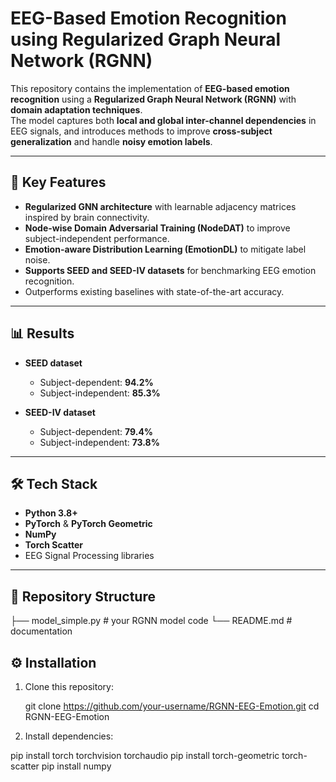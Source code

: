 # EEG-Based Emotion Recognition using Regularized Graph Neural Network (RGNN)

This repository contains the implementation of **EEG-based emotion recognition** using a **Regularized Graph Neural Network (RGNN)** with **domain adaptation techniques**.  
The model captures both **local and global inter-channel dependencies** in EEG signals, and introduces methods to improve **cross-subject generalization** and handle **noisy emotion labels**.

---

## 🚀 Key Features
- **Regularized GNN architecture** with learnable adjacency matrices inspired by brain connectivity.
- **Node-wise Domain Adversarial Training (NodeDAT)** to improve subject-independent performance.
- **Emotion-aware Distribution Learning (EmotionDL)** to mitigate label noise.
- **Supports SEED and SEED-IV datasets** for benchmarking EEG emotion recognition.
- Outperforms existing baselines with state-of-the-art accuracy.

---

## 📊 Results
- **SEED dataset**  
  - Subject-dependent: **94.2%**  
  - Subject-independent: **85.3%**  

- **SEED-IV dataset**  
  - Subject-dependent: **79.4%**  
  - Subject-independent: **73.8%**  

---

## 🛠️ Tech Stack
- **Python 3.8+**
- **PyTorch** & **PyTorch Geometric**
- **NumPy**
- **Torch Scatter**
- EEG Signal Processing libraries

---

## 📂 Repository Structure
  ├── model_simple.py   # your RGNN model code
  └── README.md         # documentation

## ⚙️ Installation

1. Clone this repository:
   
   git clone https://github.com/your-username/RGNN-EEG-Emotion.git
   cd RGNN-EEG-Emotion

2. Install dependencies:

  pip install torch torchvision torchaudio
  pip install torch-geometric torch-scatter
  pip install numpy        
